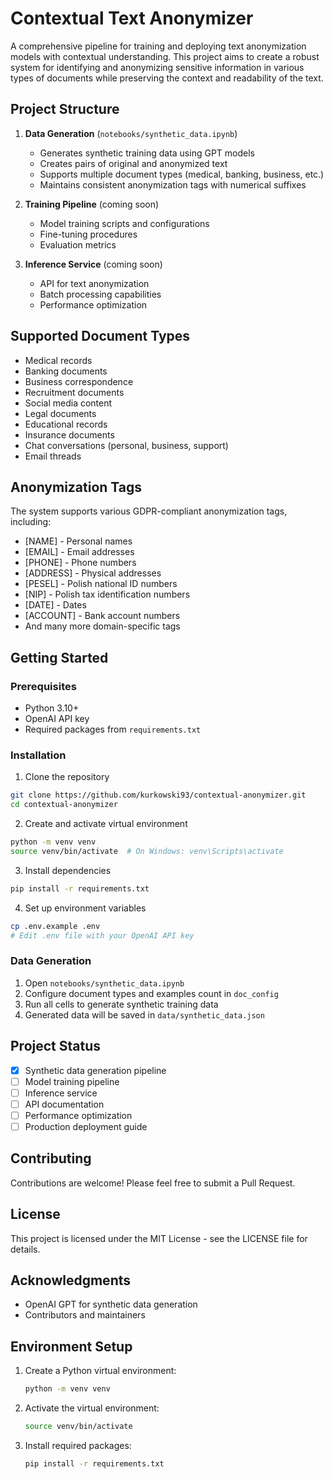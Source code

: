 # Contextual Text Anonymizer

A comprehensive pipeline for training and deploying text anonymization models with contextual understanding. This project aims to create a robust system for identifying and anonymizing sensitive information in various types of documents while preserving the context and readability of the text.

## Project Structure

1. **Data Generation** (`notebooks/synthetic_data.ipynb`)
   - Generates synthetic training data using GPT models
   - Creates pairs of original and anonymized text
   - Supports multiple document types (medical, banking, business, etc.)
   - Maintains consistent anonymization tags with numerical suffixes

2. **Training Pipeline** (coming soon)
   - Model training scripts and configurations
   - Fine-tuning procedures
   - Evaluation metrics

3. **Inference Service** (coming soon)
   - API for text anonymization
   - Batch processing capabilities
   - Performance optimization

## Supported Document Types

- Medical records
- Banking documents
- Business correspondence
- Recruitment documents
- Social media content
- Legal documents
- Educational records
- Insurance documents
- Chat conversations (personal, business, support)
- Email threads

## Anonymization Tags

The system supports various GDPR-compliant anonymization tags, including:
- [NAME] - Personal names
- [EMAIL] - Email addresses
- [PHONE] - Phone numbers
- [ADDRESS] - Physical addresses
- [PESEL] - Polish national ID numbers
- [NIP] - Polish tax identification numbers
- [DATE] - Dates
- [ACCOUNT] - Bank account numbers
- And many more domain-specific tags

## Getting Started

### Prerequisites
- Python 3.10+
- OpenAI API key
- Required packages from `requirements.txt`

### Installation
1. Clone the repository
```bash
git clone https://github.com/kurkowski93/contextual-anonymizer.git
cd contextual-anonymizer
```

2. Create and activate virtual environment
```bash
python -m venv venv
source venv/bin/activate  # On Windows: venv\Scripts\activate
```

3. Install dependencies
```bash
pip install -r requirements.txt
```

4. Set up environment variables
```bash
cp .env.example .env
# Edit .env file with your OpenAI API key
```

### Data Generation
1. Open `notebooks/synthetic_data.ipynb`
2. Configure document types and examples count in `doc_config`
3. Run all cells to generate synthetic training data
4. Generated data will be saved in `data/synthetic_data.json`

## Project Status

- [x] Synthetic data generation pipeline
- [ ] Model training pipeline
- [ ] Inference service
- [ ] API documentation
- [ ] Performance optimization
- [ ] Production deployment guide

## Contributing

Contributions are welcome! Please feel free to submit a Pull Request.

## License

This project is licensed under the MIT License - see the LICENSE file for details.

## Acknowledgments

- OpenAI GPT for synthetic data generation
- Contributors and maintainers

## Environment Setup

1. Create a Python virtual environment:
   ```bash
   python -m venv venv
   ```

2. Activate the virtual environment:
   ```bash
   source venv/bin/activate
   ```

3. Install required packages:
   ```bash
   pip install -r requirements.txt
   